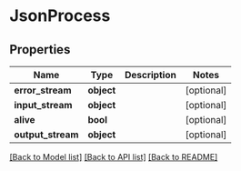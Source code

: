 # JsonProcess


## Properties
Name | Type | Description | Notes
------------ | ------------- | ------------- | -------------
**error_stream** | **object** |  | [optional] 
**input_stream** | **object** |  | [optional] 
**alive** | **bool** |  | [optional] 
**output_stream** | **object** |  | [optional] 

[[Back to Model list]](../README.md#documentation-for-models) [[Back to API list]](../README.md#documentation-for-api-endpoints) [[Back to README]](../README.md)


